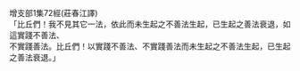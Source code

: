 增支部1集72經(莊春江譯)  
「比丘們！我不見其它一法，依此而未生起之不善法生起，已生起之善法衰退，如這實踐不善法、  
不實踐善法。比丘們！以實踐不善法、不實踐善法而未生起之不善法生起，已生起之善法衰退。」  
  
  
